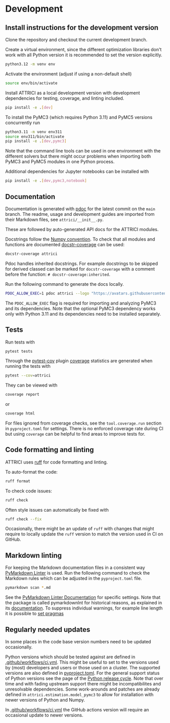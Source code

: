 # Development

## Install instructions for the development version

Clone the repository and checkout the current development branch.

Create a virtual environment, since the different optimization libraries don't work with all Python version it is
recommended to set the version explicitly.

```bash
python3.12 -m venv env
```

Activate the environment (adjust if using a non-default shell)

```bash
source env/bin/activate
```

Install ATTRICI as a local development version with development dependencies for testing, coverage, and linting included.

```bash
pip install -e .[dev]
```

To install the PyMC3 (which requires Python 3.11) and PyMC5 versions concurrently run

```bash
python3.11 -m venv env311
source env311/bin/activate
pip install -e .[dev,pymc3]
```

Note that the command line tools can be used in one environment with the different solvers but there might occur
problems when importing both PyMC3 and PyMC5 modules in one Python process.

Additional dependencies for Jupyter notebooks can be installed with

```bash
pip install -e .[dev,pymc3,notebook]
```

## Documentation

Documentation is generated with [pdoc](https://pdoc.dev/) for the latest commit on the `main` branch.
The readme, usage and development guides are imported from their Markdown files, see `attrici/__init__.py`.

These are followed by auto-generated API docs for the ATTRICI modules.

Docstrings follow the [Numpy convention](https://numpydoc.readthedocs.io/en/latest/format.html).
To check that all modules and functions are documented
[docstr-coverage](https://github.com/HunterMcGushion/docstr_coverage) can be used:

```bash
docstr-coverage attrici
```

Pdoc handles inherited docstrings. For example docstrings to be skipped for derived classed can be marked
for `docstr-coverage` with a comment before the function: `# docstr-coverage:inherited`.

Run the following command to generate the docs locally.

```bash
PDOC_ALLOW_EXEC=1 pdoc attrici --logo "https://avatars.githubusercontent.com/u/7933269?s=200&v=4" --docformat numpy --math
```

The `PDOC_ALLOW_EXEC` flag is required for importing and analyzing PyMC3 and its dependencies.
Note that the optional PyMC3 dependency works only with Python 3.11 and its dependencies
need to be installed separately.

## Tests

Run tests with

```bash
pytest tests
```

Through the [pytest-cov](https://github.com/pytest-dev/pytest-cov) plugin [coverage](https://coverage.readthedocs.io)
statistics are generated when running the tests with

```bash
pytest --cov=attrici
```

They can be viewed with

```bash
coverage report
```

or

```bash
coverage html
```

For files ignored from coverage checks, see the `tool.coverage.run` section in `pyproject.toml` for settings.
There is no enforced coverage rate during CI but using `coverage` can be helpful to find areas to improve tests for.

## Code formatting and linting

ATTRICI uses [ruff](https://docs.astral.sh/ruff/) for code formatting and linting.

To auto-format the code:

```bash
ruff format
```

To check code issues:

```bash
ruff check
```

Often style issues can automatically be fixed with

```bash
ruff check --fix
```

Occasionally, there might be an update of `ruff` with changes that might require to locally update the `ruff` version
to match the version used in CI on GitHub.

## Markdown linting

For keeping the Markdown documentation files in a consistent way
[PyMarkdown Linter](https://pypi.org/project/pymarkdownlnt/)
is used.
Run the following command to check the Markdown rules which can be adjusted in the `pyproject.toml` file.

```bash
pymarkdown scan *.md
```

See the [PyMarkdown Linter Documentation](https://pymarkdown.readthedocs.io/en/latest/rules/) for specific settings.
Note that the package is called pymarkdownlnt for historical reasons, as explained in its
[documentation](https://pymarkdown.readthedocs.io/en/latest/#why-is-this-application-referred-to-as-pymarkdown-and-pymarkdownlnt).
To suppress individual warnings, for example line length it is possible to
[set pragmas](https://pymarkdown.readthedocs.io/en/latest/advanced_plugins/#suppressing-rule-failures)

## Regularly needed updates

In some places in the code base version numbers need to be updated occasionally.

Python versions which should be tested against are defined in [.github/workflows/ci.yml](.github/workflows/ci.yml).
This might be useful to set to the versions used by (most) developers and users or those used on a cluster.
The supported versions are also defined in [pyproject.toml](pyproject.toml).
For the general support status of Python versions see the page of the
[Python release cycle](https://devguide.python.org/versions/).
Note that over time and with fading upstream support there might be incompatibilites
and unresolvable dependencies.
Some work-arounds and patches are already defined in `attrici.estimation.model_pymc3`
to allow for installation with newer versions of Python and Numpy.

In [.github/workflows/ci.yml](.github/workflows/ci.yml) the GitHub actions version will require an occasional
update to newer versions.
